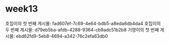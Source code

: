 # week13

호집이의 첫 번째 게시물: fad607ef-7c69-4e64-bdb5-a8eda8db4da4
호집이의 두 번째 게시물: d79eb5ba-afdb-4288-9364-cb9adc51b2b8
기영이의 첫 번째 게시물: ebd62fd9-5eb8-4694-a342-76c2efa63db0
